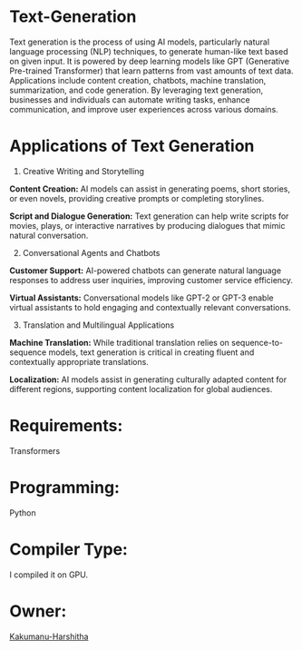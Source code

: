 # Text-Generation
Text generation is the process of using AI models, particularly natural language processing (NLP) techniques, to generate human-like text based on given input. It is powered by deep learning models like GPT (Generative Pre-trained Transformer) that learn patterns from vast amounts of text data. Applications include content creation, chatbots, machine translation, summarization, and code generation. By leveraging text generation, businesses and individuals can automate writing tasks, enhance communication, and improve user experiences across various domains.
# Applications of Text Generation
1. Creative Writing and Storytelling

**Content Creation:**
AI models can assist in generating poems, short stories, or even novels, providing creative prompts or completing storylines.

**Script and Dialogue Generation:**
Text generation can help write scripts for movies, plays, or interactive narratives by producing dialogues that mimic natural conversation.

2. Conversational Agents and Chatbots

**Customer Support:**
AI-powered chatbots can generate natural language responses to address user inquiries, improving customer service efficiency.

**Virtual Assistants:**
Conversational models like GPT-2 or GPT-3 enable virtual assistants to hold engaging and contextually relevant conversations.

3. Translation and Multilingual Applications

**Machine Translation:**
While traditional translation relies on sequence-to-sequence models, text generation is critical in creating fluent and contextually appropriate translations.

**Localization:**
AI models assist in generating culturally adapted content for different regions, supporting content localization for global audiences.
# Requirements:
Transformers
# Programming:
Python
# Compiler Type:
I compiled it on GPU.
# Owner:
[Kakumanu-Harshitha](https://github.com/Kakumanu-Harshitha)

